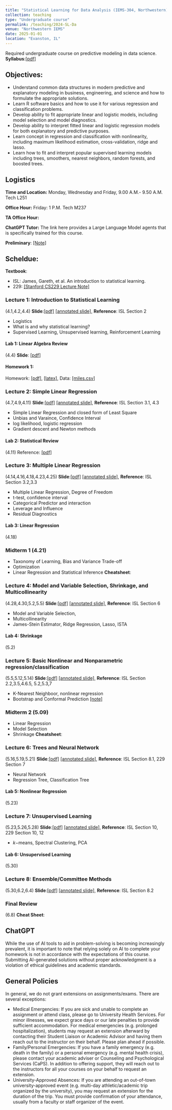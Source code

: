 ```yaml
---
title: "Statistical Learning for Data Analysis (IEMS-304, Northwestern)"
collection: teaching
type: "Undergraduate course"
permalink: /teaching/2024-SL-Da
venue: "Northwestern IEMS"
date: 2025-01-01
location: "Evanston, IL"
---
```



Required undergraduate course on predictive modeling in data science. **Syllabus**:[[pdf]](https://2prime.github.io/files/IEMS304/SyllabusIEMS304.pdf)


## Objectives:

- Understand common data structures in modern predictive and explanatory modeling in business, engineering, and science and how to formulate the appropriate solutions.
- Learn R software basics and how to use it for various regression and classification problems.
- Develop ability to fit appropriate linear and logistic models, including model selection and model diagnostics.
- Develop ability to interpret fitted linear and logistic regression models for both explanatory and predictive purposes.
- Learn concept in regression and classification with nonlinearity, including maximum likelihood estimation, cross-validation, ridge and lasso.
- Learn how to fit and interpret popular supervised learning models including trees, smoothers, nearest neighbors, random forests, and boosted trees.

## Logistics
**Time and Location:** Monday, Wednesday and Friday, 9.00 A.M.- 9.50 A.M. Tech L251

**Office Hour:** Friday: 1 P.M. Tech M237

**TA Office Hour:**

**ChatGPT Tutor:** The link here provides a Large Language Model agents that is specifically trained for this course.

**Preliminary**: [[Note]](https://2prime.github.io/files/IEMS304/IEMS304ReferenceGuide.pdf)
 
## Scheldue:
**Textbook**: 
- ISL: James, Gareth, et al. An introduction to statistical learning.
- 229: [[Stanford CS229 Lecture Note]](https://cs229.stanford.edu/main_notes.pdf)
###  Lecture 1: Introduction to Statistical Learning
(4.1,4.2,4.4)
**Slide**:[[pdf]](https://2prime.github.io/files/IEMS304/IEMS304lec1.pdf) [[annotated slide]](), **Reference**: ISL Section 2
- Logistics
- What is and why statistical learning?
- Supervised Learning, Unsupervised learning, Reinforcement Learning

#### Lab 1: Linear Algebra Review 
(4.4)
**Slide**: [[pdf]](https://cs229.stanford.edu/notes2022fall/linalg.pdf)

#### Homework 1:
Homework: [[pdf]](https://2prime.github.io/files/IEMS304/IEMS304homework1.pdf), [[latex]](), Data: [[miles.csv]]()

###  Lecture 2: Simple Linear Regression
(4.7,4.9,4.11)
**Slide**:[[pdf]](https://2prime.github.io/files/IEMS304/IEMS304lec2.pdf) [[annotated slide]](), **Reference**: ISL Section 3.1, 4.3
- Simple Linear Regression and closed form of Least Square
- Unbias and Varaince, Confidence Interval
- log likelihood, logistic regression
- Gradient descent and Newton methods

#### Lab 2: Statistical Review
(4.11)
Reference: [[pdf]]( [[Note]](https://2prime.github.io/files/IEMS304/IEMS304ReferenceGuide.pdf))

###  Lecture 3: Multiple Linear Regression
(4.14,4.16,4.18,4.23,4.25)
**Slide**:[[pdf]](https://2prime.github.io/files/IEMS304/IEMS304lec3.pdf) [[annotated slide]](), **Reference**: ISL Section 3.2,3.3
- Multiple Linear Regression, Degree of Freedom
- t-test, confidence interval
- Categorical Predictor and interaction
- Leverage and Influence
-  Residual Diagnostics
#### Lab 3: Linear Regression
(4.18)

### Midterm 1 (4.21)
- Taxonomy of Learning, Bias and Variance Trade-off
- Optimization
- Linear Regression and Statistical Inference
**Cheatsheet**:

###  Lecture 4: Model and Variable Selection, Shrinkage, and Multicollinearity
(4.28,4.30,5.2,5.5)
**Slide**:[[pdf]](https://2prime.github.io/files/IEMS304/IEMS304lec4.pdf) [[annotated slide]](), **Reference**: ISL Section 6
- Model and Variable Selection,
- Multicollinearity
- James-Stein Estimator, Ridge Regression, Lasso, ISTA

#### Lab 4: Shrinkage
(5.2)


###  Lecture 5: Basic Nonlinear and Nonparametric regression/classification
(5.5,5.12,5.14)
**Slide**:[[pdf]](https://2prime.github.io/files/IEMS304/IEMS304lec5.pdf) [[annotated slide]](), **Reference**: ISL Section 2.2,3.5,4.6.5, 5.2,5.3,7
- K-Nearest Neighboor, nonlinear regression
- Bootstrap and Conformal Prediction [[note]](https://www.stat.berkeley.edu/~ryantibs/statlearn-s23/lectures/conformal.pdf)


### Midterm 2 (5.09)
- Linear Regression
- Model Selection
- Shrinkage
**Cheatsheet**:

### Lecture 6: Trees and Neural Network
(5.16,5.19,5.21)
**Slide**:[[pdf]](https://2prime.github.io/files/IEMS304/IEMS304lec6.pdf) [[annotated slide]](), **Reference**: ISL Section 8.1, 229 Section 7
- Neural Network
- Regression Tree, Classification Tree

#### Lab 5: Nonlinear Regression
(5.23)

###  Lecture 7: Unsupervised Learning
(5.23,5.26,5.28)
**Slide**:[[pdf]](https://2prime.github.io/files/IEMS304/IEMS304lec8.pdf) [[annotated slide]](), **Reference**: ISL Section 10, 229 Section 10, 12
- $k-$means, Spectral Clustering, PCA

#### Lab 6: Unsupervised Learning
(5.30)

###  Lecture 8: Ensemble/Committee Methods
(5.30,6.2,6.4)
**Slide**:[[pdf]](https://2prime.github.io/files/IEMS304/IEMS304lec7.pdf) [[annotated slide]](), **Reference**: ISL Section 8.2


### Final Review 
(6.8)
**Cheat Sheet**:

## ChatGPT
While the use of AI tools to aid in problem-solving is becoming increasingly prevalent, it is important to note that relying solely on AI to complete your homework is not in accordance with the expectations of this course. Submitting AI-generated solutions without proper acknowledgment is a violation of ethical guidelines and academic standards.

## General Policies
In general, we do not grant extensions on assignments/exams. There are several exceptions:

- Medical Emergencies: If you are sick and unable to complete an assignment or attend class, please go to University Health Services. For minor illnesses, we expect grace days or our late penalties to provide sufficient accommodation. For medical emergencies (e.g. prolonged hospitalization), students may request an extension afterward by contacting their Student Liaison or Academic Advisor and having them reach out to the instructor on their behalf. Please plan ahead if possible.
- Family/Personal Emergencies: If you have a family emergency (e.g. death in the family) or a personal emergency (e.g. mental health crisis), please contact your academic adviser or Counseling and Psychological Services (CaPS). In addition to offering support, they will reach out to the instructors for all your courses on your behalf to request an extension.
- University-Approved Absences: If you are attending an out-of-town university-approved event (e.g. multi-day athletic/academic trip organized by the university), you may request an extension for the duration of the trip. You must provide confirmation of your attendance, usually from a faculty or staff organizer of the event.




